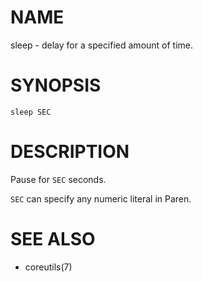 # NAME
sleep - delay for a specified amount of time.

# SYNOPSIS

    sleep SEC

# DESCRIPTION
Pause for `SEC` seconds.

`SEC` can specify any numeric literal in Paren.

# SEE ALSO
- coreutils(7)
